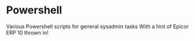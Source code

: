# Powershell
Various Powershell scripts for general sysadmin tasks
With a hint of Epicor ERP 10 thrown in!
